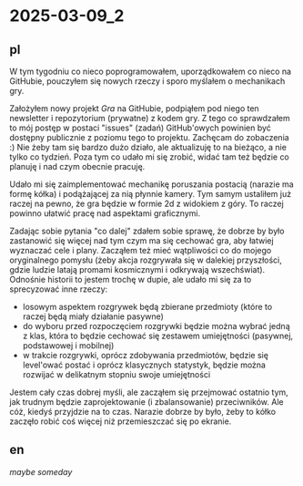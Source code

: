 # 2025-03-09_2
## pl
W tym tygodniu co nieco poprogramowałem, uporządkowałem co nieco na GitHubie, pouczyłem się nowych rzeczy i sporo myślałem o mechanikach gry.

Założyłem nowy projekt *Gra* na GitHubie, podpiąłem pod niego ten newsletter i repozytorium (prywatne) z kodem gry.
Z tego co sprawdzałem to mój postęp w postaci "issues" (zadań) GitHub'owych powinien być dostępny publicznie z poziomu tego to projektu.
Zachęcam do zobaczenia :) Nie żeby tam się bardzo dużo działo, ale aktualizuję to na bieżąco, a nie tylko co tydzień.
Poza tym co udało mi się zrobić, widać tam też będzie co planuję i nad czym obecnie pracuję.

Udało mi się zaimplementować mechanikę poruszania postacią (narazie ma formę kółka) i podążającej za nią płynnie kamery.
Tym samym ustaliłem już raczej na pewno, że gra będzie w formie 2d z widokiem z góry.
To raczej powinno ułatwić pracę nad aspektami graficznymi.

Zadając sobie pytania "co dalej" zdałem sobie sprawę, że dobrze by było zastanowić się więcej nad tym czym ma się cechować gra, aby łatwiej wyznaczać cele i plany.
Zacząłem też mieć wątpliwości co do mojego oryginalnego pomysłu (żeby akcja rozgrywała się w dalekiej przyszłości, gdzie ludzie latają promami kosmicznymi i odkrywają wszechświat).
Odnośnie historii to jestem trochę w dupie, ale udało mi się za to sprecyzować inne rzeczy:
- losowym aspektem rozgrywek będą zbierane przedmioty (które to raczej będą miały działanie pasywne)
- do wyboru przed rozpoczęciem rozgrywki będzie można wybrać jedną z klas, która to będzie cechować się zestawem umiejętności (pasywnej, podstawowej i mobilnej)
- w trakcie rozgrywki, oprócz zdobywania przedmiotów, będzie się level'ować postać i oprócz klasycznych statystyk, będzie można rozwijać w delikatnym stopniu swoje umiejętności

Jestem cały czas dobrej myśli, ale zacząłem się przejmować ostatnio tym, jak trudnym będzie zaprojektowanie (i zbalansowanie) przeciwników.
Ale cóż, kiedyś przyjdzie na to czas.
Narazie dobrze by było, żeby to kółko zaczęło robić coś więcej niż przemieszczać się po ekranie.



## en
*maybe someday*
